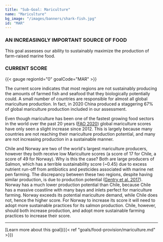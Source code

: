```yaml
---
title: "Sub-Goal: Mariculture"
name: "Mariculture"
bg_image: "/images/banners/shark-fish.jpg"
id: "MAR"
---
```


### AN INCREASINGLY IMPORTANT SOURCE OF FOOD
This goal assesses our ability to sustainably maximize the production of farm-raised marine food.

### CURRENT SCORE

{{< gauge regionId="0" goalCode="MAR" >}}

The current score indicates that most regions are not sustainably producing the amounts of farmed fish and seafood that they biologically potentially could. A small number of countries are responsible for almost all global mariculture production. In fact, in 2020 China produced a staggering 67% of global mariculture production included in our assessment.


Even though mariculture has been one of the fastest growing food sectors in the world over the past 20 years ([FAO 2020](https://www.fao.org/3/ca9229en/online/ca9229en.html)) global mariculture scores have only seen a slight increase since 2012. This is largely because many countries are not reaching their mariculture production potential, and many are not increasing production in a sustainable manner.


Chile and Norway are two of the world's largest mariculture producers, however they both receive low Mariculture scores (a score of 17 for Chile, a score of 49 for Norway). Why is this the case? Both are large producers of Salmon, which has a terrible sustainability score (~0.45) due to excess nutrient run-off from antibiotics and pesticides associated with marine net pen farming. The discrepancy between these two regions, despite having similar production, is due to production potential ([Gentry et al. 2017](https://www.nature.com/articles/s41559-017-0257-9)). Norway has a much lower production potential than Chile, because Chile has a massive coastline with many bays and inlets perfect for mariculture farming. Norway exceeds its potential mariculture demand, while Chile does not, hence the higher score. For Norway to increase its score it will need to adopt more sustainable practices for its salmon production. Chile, however, should both increase production, and adopt more sustainable farming practices to increase their score.

----




[Learn more about this goal]({{< ref "goals/food-provision/mariculture.md" >}})